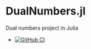 # DualNumbers.jl
Dual numbers project in Julia
* [![GitHub CI](https://github.com/shusnugil/DualNumbers.jl/workflows/CI/badge.svg)](https://github.com/shusnugil/DualNumbers.jl/actions)
